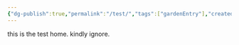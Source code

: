 ```yaml
---
{"dg-publish":true,"permalink":"/test/","tags":["gardenEntry"],"created":"2025-08-07T13:17:05.507+05:30","updated":"2025-08-07T13:23:21.539+05:30"}
---
```


this is the test home. kindly ignore.